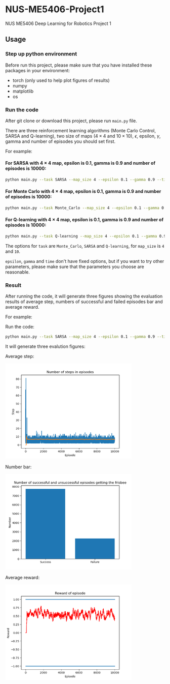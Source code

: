 # NUS-ME5406-Project1

NUS ME5406 Deep Learning for Robotics Project 1

## Usage

### Step up python environment

Before run this project, please make sure that you have installed these packages in your environment:

- torch (only used to help plot figures of results)
- numpy
- matplotlib
- os

### Run the code

After git clone or download this project, please run `main.py` file.

There are three reinforcement learning algorithms (Monte Carlo Control, SARSA and Q-learning), two size of maps ($4 \times 4$ and $10\times 10$), $\epsilon$, epsilon, $\gamma$, gamma and number of episodes you should set first. 

For example:

#### For SARSA with $4\times 4$ map, epsilon is 0.1, gamma is 0.9 and number of episodes is 10000:

```bash
python main.py --task SARSA --map_size 4 --epsilon 0.1 --gamma 0.9 --time 10000
```

#### For Monte Carlo with $4\times 4$ map, epsilon is 0.1, gamma is 0.9 and number of episodes is 10000:

```bash
python main.py --task Monte_Carlo --map_size 4 --epsilon 0.1 --gamma 0.9 --time 10000
```

#### For Q-learning with $4\times 4$ map, epsilon is 0.1, gamma is 0.9 and number of episodes is 10000:

```bash
python main.py --task Q-learning --map_size 4 --epsilon 0.1 --gamma 0.9 --time 10000
```

The options for `task` are `Monte_Carlo`, `SARSA` and `Q-learning`, for `map_size` is `4` and `10`. 

`epsilon`, `gamma` and `time` don't have fixed options, but if you want to try other parameters, please make sure that the parameters you choose are reasonable. 

### Result

After running the code, it will generate three figures showing the evaluation results of average step, numbers of successful and failed episodes bar and average reward.

For example: 

Run the code:

```bash
python main.py --task SARSA --map_size 4 --epsilon 0.1 --gamma 0.9 --time 10000
```

It will generate three evalution figures:

Average step:

<img src="./figures/step.png" alt="isolated" width="400"/>

Number bar:

<img src="./figures/bar.png" alt="isolated" width="400"/>

Average reward:

<img src="./figures/reward.png" alt="isolated" width="400"/>